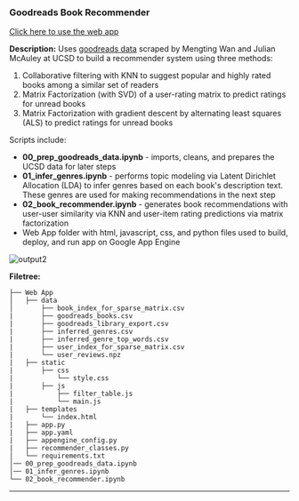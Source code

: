 ### Goodreads Book Recommender

[Click here to use the web app](https://book-recommender-406619.ue.r.appspot.com/)

**Description:**
Uses [goodreads data](https://sites.google.com/eng.ucsd.edu/ucsdbookgraph/home?authuser=0) scraped by Mengting Wan and Julian McAuley at UCSD to build a recommender system using three methods:
1. Collaborative filtering with KNN to suggest popular and highly rated books among a similar set of readers
2. Matrix Factorization (with SVD) of a user-rating matrix to predict ratings for unread books
3. Matrix Factorization with gradient descent by alternating least squares (ALS) to predict ratings for unread books

Scripts include:
* **00_prep_goodreads_data.ipynb** - imports, cleans, and prepares the UCSD data for later steps
* **01_infer_genres.ipynb** - performs topic modeling via Latent Dirichlet Allocation (LDA) to infer genres based on each book's description text. These genres are used for making recommendations in the next step
* **02_book_recommender.ipynb** - generates book recommendations with user-user similarity via KNN and user-item rating predictions via matrix factorization
* Web App folder with html, javascript, css, and python files used to build, deploy, and run app on Google App Engine

![output2](https://github.com/mraottth/projects/assets/64610726/02633d23-3938-4252-a409-92b5c7b519a5)


**Filetree:**
```
├── Web App
│   ├── data
│       ├── book_index_for_sparse_matrix.csv
|       ├── goodreads_books.csv
|       ├── goodreads_library_export.csv
|       ├── inferred_genres.csv
|       ├── inferred_genre_top_words.csv
|       ├── user_index_for_sparse_matrix.csv
|       └── user_reviews.npz
|   ├── static
|       ├── css
|           └── style.css
|       ├── js
|           ├── filter_table.js
|           └── main.js
|   ├── templates
|       └── index.html
|   ├── app.py
|   ├── app.yaml
|   ├── appengine_config.py
|   ├── recommender_classes.py
│   └── requirements.txt
│── 00_prep_goodreads_data.ipynb
│── 01_infer_genres.ipynb
└── 02_book_recommender.ipynb
```

___

